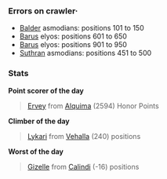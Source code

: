 ### Errors on crawler·
- [Balder](/#/ranking/Balder) asmodians: positions 101 to 150
- [Barus](/#/ranking/Barus) elyos: positions 601 to 650
- [Barus](/#/ranking/Barus) elyos: positions 901 to 950
- [Suthran](/#/ranking/Suthran) asmodians: positions 451 to 500


### Stats

**Point scorer of the day**
>[Ervey](/#/character/Alquima/24819) from [Alquima](/#/ranking/Alquima)  (2594) Honor Points


**Climber of the day**
>[Lykari](/#/character/Vehalla/486830) from [Vehalla](/#/ranking/Vehalla)  (240) positions


**Worst of the day**
>[Gizelle](/#/character/Calindi/473872) from [Calindi](/#/ranking/Calindi)  (-16) positions


